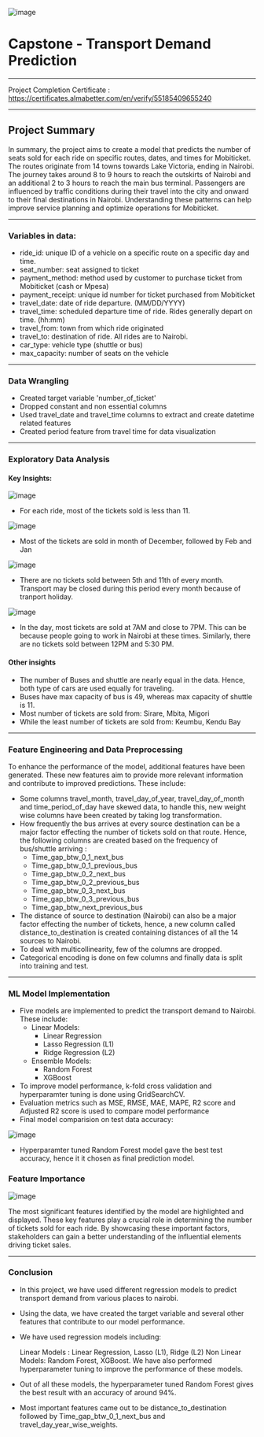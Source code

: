 ![image](https://github.com/sidpatondikar/Capstone-Project-Regression/assets/83869822/8af25c02-ac73-40ef-b235-7d8cf5063b26)


# Capstone - Transport Demand Prediction

-----------------------------------
Project Completion Certificate : https://certificates.almabetter.com/en/verify/55185409655240

-----------------------------------
## Project Summary

In summary, the project aims to create a model that predicts the number of seats sold for each ride on specific routes, dates, and times for Mobiticket. The routes originate from 14 towns towards Lake Victoria, ending in Nairobi. The journey takes around 8 to 9 hours to reach the outskirts of Nairobi and an additional 2 to 3 hours to reach the main bus terminal. Passengers are influenced by traffic conditions during their travel into the city and onward to their final destinations in Nairobi. Understanding these patterns can help improve service planning and optimize operations for Mobiticket.

-------------------------------------
### Variables in data:

- ride_id: unique ID of a vehicle on a specific route on a specific day and time.
- seat_number: seat assigned to ticket
- payment_method: method used by customer to purchase ticket from Mobiticket (cash or Mpesa)
- payment_receipt: unique id number for ticket purchased from Mobiticket
- travel_date: date of ride departure. (MM/DD/YYYY)
- travel_time: scheduled departure time of ride. Rides generally depart on time. (hh:mm)
- travel_from: town from which ride originated
- travel_to: destination of ride. All rides are to Nairobi.
- car_type: vehicle type (shuttle or bus)
- max_capacity: number of seats on the vehicle
-----------------------------------------

### Data Wrangling

- Created target variable 'number_of_ticket'
- Dropped constant and non essential columns
- Used travel_date and travel_time columns to extract and create datetime related features
- Created period feature from travel time for data visualization

-------------------------------------------

### Exploratory Data Analysis

#### Key Insights:
![image](https://github.com/sidpatondikar/Capstone-Transport-Demand-Prediction/assets/83869822/c39879c1-2e95-402c-b1e1-d55e4723dd07)
- For each ride, most of the tickets sold is less than 11. 

![image](https://github.com/sidpatondikar/Capstone-Transport-Demand-Prediction/assets/83869822/57ac6cac-6dfc-4b4e-bd61-ca4ac119fd75)
- Most of the tickets are sold in month of December, followed by Feb and Jan

![image](https://github.com/sidpatondikar/Capstone-Transport-Demand-Prediction/assets/83869822/c62518c7-74a3-459d-b3cd-6cd0635e7339)

- There are no tickets sold between 5th and 11th of every month. Transport may be closed during this period every month because of tranport holiday.

![image](https://github.com/sidpatondikar/Capstone-Transport-Demand-Prediction/assets/83869822/70c96114-b3b0-46a7-8daa-e6f47aed0713)

- In the day, most tickets are sold at 7AM and close to 7PM. This can be because people going to work in Nairobi at these times. Similarly, there are no tickets sold between 12PM and 5:30 PM.

#### Other insights
- The number of Buses and shuttle are nearly equal in the data. Hence, both type of cars are used equally for traveling.
- Buses have max capacity of bus is 49, whereas max capacity of shuttle is 11.
- Most number of tickets are sold from:  Sirare,  Mbita,   Migori
- While the least number of tickets are sold from: Keumbu, Kendu Bay

-------------------------------------------------------------
### Feature Engineering and Data Preprocessing

To enhance the performance of the model, additional features have been generated. These new features aim to provide more relevant information and contribute to improved predictions. These include:

- Some columns travel_month, travel_day_of_year, travel_day_of_month and time_period_of_day have skewed data, to handle this, new weight wise columns have been created by taking log transformation.
- How frequently the bus arrives at every source destination can be a major factor effecting the number of tickets sold on that route. Hence, the following columns are created based on the frequency of bus/shuttle arriving :
    - Time_gap_btw_0_1_next_bus
    - Time_gap_btw_0_1_previous_bus
    - Time_gap_btw_0_2_next_bus
    - Time_gap_btw_0_2_previous_bus
    - Time_gap_btw_0_3_next_bus
    - Time_gap_btw_0_3_previous_bus
    - Time_gap_btw_next_previous_bus
- The distance of source to destination (Nairobi) can also be a major factor effecting the number of tickets, hence, a new column called distance_to_destination is created containing distances of all the 14 sources to Nairobi.
- To deal with multicollinearity, few of the columns are dropped.
- Categorical encoding is done on few columns and finally data is split into training and test.
------------------------------------------------------------------

### ML Model Implementation
- Five models are implemented to predict the transport demand to Nairobi. These include:
    - Linear Models:
        - Linear Regression
        - Lasso Regression (L1)
        - Ridge Regression (L2)
    - Ensemble Models:
        - Random Forest
        - XGBoost
- To improve model performance, k-fold cross validation and hyperparamter tuning is done using GridSearchCV.
- Evaluation metrics such as MSE, RMSE, MAE, MAPE, R2 score and Adjusted R2 score is used to compare model performance
- Final model comparision on test data accuracy:
  
![image](https://github.com/sidpatondikar/Capstone-Transport-Demand-Prediction/assets/83869822/e544d398-d339-43f5-8e35-628f0c4fe5f5)

- Hyperparamter tuned Random Forest model gave the best test accuracy, hence it it chosen as final prediction model.

### Feature Importance
![image](https://github.com/sidpatondikar/Capstone-Transport-Demand-Prediction/assets/83869822/6ab48e16-1f24-464d-bef1-e48f3ae50486)

The most significant features identified by the model are highlighted and displayed. These key features play a crucial role in determining the number of tickets sold for each ride. By showcasing these important factors, stakeholders can gain a better understanding of the influential elements driving ticket sales.

-------------------------------------------------------------------------
### Conclusion

- In this project, we have used different regression models to predict transport demand from various places to nairobi.

- Using the data, we have created the target variable and several other features that contribute to our model performance.

- We have used regression models including:

    Linear Models : Linear Regression, Lasso (L1), Ridge (L2)
    Non Linear Models: Random Forest, XGBoost.
    We have also performed hyperparameter tuning to improve the performance of these models.

- Out of all these models, the hyperparameter tuned Random Forest gives the best result with an accuracy of around 94%.

- Most important features came out to be distance_to_destination followed by Time_gap_btw_0_1_next_bus and travel_day_year_wise_weights.
